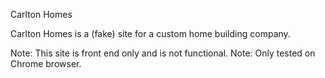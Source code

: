 Carlton Homes

Carlton Homes is a (fake) site for a custom home building company.

Note:  This site is front end only and is not functional.
Note:  Only tested on Chrome browser.